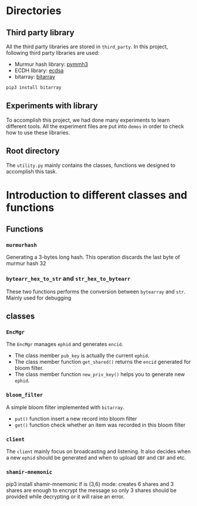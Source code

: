 # Directories

## Third party library

All the third party libraries are stored in `third_party`.
In this project, following third party libraries are used:

+ Murmur hash library: [pymmh3](https://github.com/wc-duck/pymmh3)
+ ECDH library: [ecdsa](https://github.com/tlsfuzzer/python-ecdsa)
+ bitarray: [bitarray](https://pypi.org/project/bitarray/)

```bash
pip3 install bitarray 
```

## Experiments with library

To accomplish this project, we had done many experiments to learn different tools. All the experiment files are put into `demos` in order to check how to use these libraries.

## Root directory

The `utility.py` mainly contains the classes, functions we designed to accomplish this task.


# Introduction to different classes and functions

## Functions

### `murmurhash`

Generating a 3-bytes long hash. This operation discards the last byte of murmur hash 32

### `bytearr_hex_to_str` and `str_hex_to_bytearr`

These two functions performs the conversion between `bytearray` and `str`. Mainly used for debugging


## classes

### `EncMgr`

The `EncMgr` manages `ephid` and generates `encid`. 

+ The class member `pub_key` is actually the current `ephid`. 
+ The class member function `get_shared()` returns the `encid` generated for bloom filter.
+ The class member function `new_priv_key()` helps you to generate new `ephid`.

### `bloom_filter`

A simple bloom filter implemented with `bitarray`. 

+ `put()` function insert a new record into bloom filter 
+ `get()` function check whether an item was recorded in this bloom filter

### `client`  

The `client` mainly focus on broadcasting and listening. It also decides when a new `ephid` should be generated and when to upload `QBF` and `CBF` and etc.

### `shamir-mnemonic`
pip3 install shamir-mnemonic
if is (3,6) mode: creates 6 shares and 3 shares are enough to encrypt the message
so only 3 shares should be provided while decrypting
or it will raise an error.